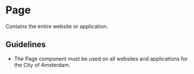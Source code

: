 <!-- @license CC0-1.0 -->

# Page

Contains the entire website or application.

## Guidelines

- The Page component must be used on all websites and applications for the City of Amsterdam.
